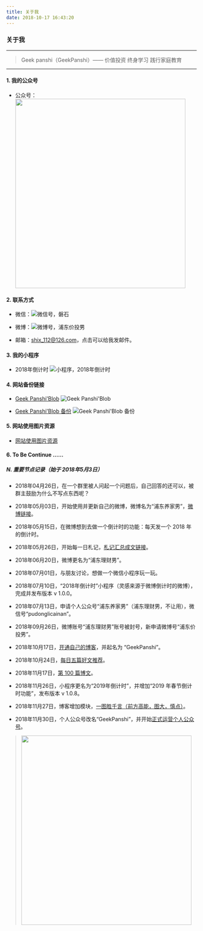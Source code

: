 ```yaml
---
title: 关于我
date: 2018-10-17 16:43:20
---
```


### 关于我

---
> Geek panshi（GeekPanshi）—— 价值投资 终身学习 践行家庭教育
---

#### 1. 我的公众号

* 公众号：<img src="https://i.imgur.com/jbtXoYh.jpg" width="450" height="500" align=center></img>


#### 2. 联系方式

* 微信：![微信号，磐石](https://i.imgur.com/dx17wGO.png "微信号，磐石")

* 微博：![微博号，浦东价投男](https://i.imgur.com/Meqtw3h.png "微博号，浦东价投男")

* 邮箱：<a href="mailto:shix_112@126.com?subject=Geek panshi">shix_112@126.com，点击可以给我发邮件。</a>

#### 3. 我的小程序

* 2018年倒计时 ![小程序，2018年倒计时](https://i.imgur.com/Qlo5mNr.png, "小程序，2018年倒计时")

#### 4. 网站备份链接
* [Geek Panshi'Blob](https://geekpanshi.github.io/ "Geek Panshi'Blob https://www.geekpanshi.com/")
  ![Geek Panshi'Blob](https://i.imgur.com/yfsyqFk.png "Geek Panshi'Blob https://www.geekpanshi.com/")

* [Geek Panshi'Blob 备份](https://www.geekpanshi.com// "备份 - Geek Panshi'Blob https://www.geekpanshi.com/")
  ![Geek Panshi'Blob 备份](https://i.imgur.com/mfMfnTU.png "备份 - Geek Panshi'Blob https://www.geekpanshi.com/")

#### 5. 网站使用图片资源

* [网站使用图片资源](/images/ "网站使用图片资源")

#### 6. To Be Continue ……

##### N. 重要节点记录（始于 2018年5月3日）

* 2018年04月26日，在一个群里被人问起一个问题后，自己回答的还可以，被群主鼓励为什么不写点东西呢？

* 2018年05月03日，开始使用并更新自己的微博，微博名为“浦东养家男”，[微博链接](https://weibo.com/u/6726260941)。

* 2018年05月15日，在微博想到去做一个倒计时的功能：每天发一个 2018 年的倒计时。

* 2018年05月26日，开始每一日札记，[札记汇总成文链接](/tags/札记汇总)。

* 2018年06月20日，微博更名为“浦东理财男”。

* 2018年07月01日，与朋友讨论，想做一个微信小程序玩一玩。

* 2018年07月10日，“2018年倒计时”小程序（灵感来源于微博倒计时的微博），完成并发布版本 v 1.0.0。

* 2018年07月13日，申请个人公众号“浦东养家男”（浦东理财男，不让用），微信号“pudonglicainan”。

* 2018年09月26日，微博账号“浦东理财男”账号被封号，新申请微博号“浦东价投男”。

* 2018年10月17日，[开通自己的博客](/)，并起名为 “GeekPanshi”。

* 2018年10月24日，[每日五篇好文推荐](/tags/美文推荐)。

* 2018年11月17日，[第 100 篇博文](/archives/f031a7e.html)。

* 2018年11月26日，小程序更名为“2019年倒计时”，并增加“2019 年春节倒计时功能”，发布版本 v 1.0.8。

* 2018年11月27日，博客增加模块，[一图胜千言（前方高能，图大，慎点）](/archives/ba320aa2.htmll)。

* 2018年11月30日，个人公众号改名“GeekPanshi”，并开始[正式运营个人公众号](https://mp.weixin.qq.com/s/5O5jaUKrFLy0aHCN70LWFQ)。
> <img src="https://i.imgur.com/jbtXoYh.jpg" width="450" height="500" align=center></img>


